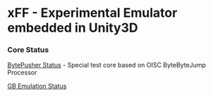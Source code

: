 # xFF - Experimental Emulator embedded in Unity3D

### Core Status
[BytePusher Status](BytePusher_Status.md) - Special test core based on OISC ByteByteJump Processor

[GB Emulation Status](GB_Status.md)